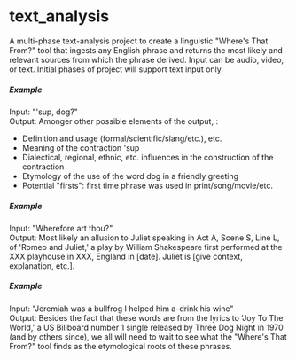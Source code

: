 # text_analysis

A multi-phase text-analysis project to create a linguistic "Where's That From?" tool that ingests any English phrase and returns the most likely and relevant sources from which the phrase derived. Input can be audio, video, or text. Initial phases of project will support text input only.

##### Example
Input: "'sup, dog?"  
Output: Amonger other possible elements of the output, :
 - Definition and usage (formal/scientific/slang/etc.), etc.
 - Meaning of the contraction 'sup
 - Dialectical, regional, ethnic, etc. influences in the construction of the contraction
 - Etymology of the use of the word dog in a friendly greeting
 - Potential "firsts": first time phrase was used in print/song/movie/etc.
 
##### Example
Input: "Wherefore art thou?"  
Output: Most likely an allusion to Juliet speaking in Act A, Scene S, Line L, of 'Romeo and Juliet,' a play by William Shakespeare first performed at the XXX playhouse in XXX, England in [date]. Juliet is [give context, explanation, etc.].

##### Example
Input: "Jeremiah was a bullfrog I helped him a-drink his wine"  
Output: Besides the fact that these words are from the lyrics to 'Joy To The World,' a US Billboard number 1 single released by Three Dog Night in 1970 (and by others since), we all will need to wait to see what the "Where's That From?" tool finds as the etymological roots of these phrases.

